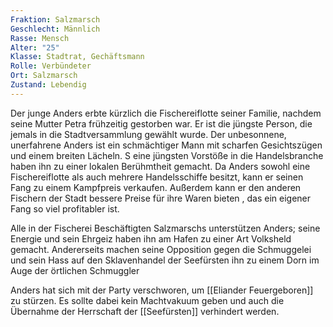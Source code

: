 ```yaml
---
Fraktion: Salzmarsch
Geschlecht: Männlich
Rasse: Mensch
Alter: "25"
Klasse: Stadtrat, Gechäftsmann
Rolle: Verbündeter
Ort: Salzmarsch
Zustand: Lebendig
---
```

Der junge Anders erbte kürzlich die Fischereiflotte seiner Familie, nachdem seine Mutter Petra frühzeitig gestorben war. Er ist die jüngste Person, die jemals in die Stadtversammlung gewählt wurde. Der unbesonnene, unerfahrene Anders ist ein schmächtiger Mann mit scharfen Gesichtszügen und einem breiten Lächeln. S eine jüngsten Vorstöße in die Handelsbranche haben ihn zu einer lokalen Berühmtheit gemacht. Da Anders sowohl eine Fischereiflotte als auch mehrere Handelsschiffe besitzt, kann er seinen Fang zu einem Kampfpreis verkaufen. Außerdem kann er den anderen Fischern der Stadt bessere Preise für ihre Waren bieten , das ein eigener Fang so viel profitabler ist. 

Alle in der Fischerei Beschäftigten Salzmarschs unterstützen Anders; seine Energie und sein Ehrgeiz haben ihn am Hafen zu einer Art Volksheld gemacht. Andererseits machen seine Opposition gegen die Schmuggelei und sein Hass auf den Sklavenhandel der Seefürsten ihn zu einem Dorn im Auge der örtlichen Schmuggler

Anders hat sich mit der Party verschworen, um [[Eliander Feuergeboren]] zu stürzen. Es sollte dabei kein Machtvakuum geben und auch die Übernahme der Herrschaft der [[Seefürsten]] verhindert werden.

